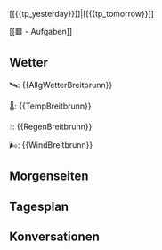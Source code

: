 [[{{tp_yesterday}}]]|[[{{tp_tomorrow}}]]

[[🟥 - Aufgaben]]

## Wetter

🛰: {{AllgWetterBreitbrunn}}

🌡: {{TempBreitbrunn}}

💧: {{RegenBreitbrunn}}

🌬: {{WindBreitbrunn}}

## Morgenseiten



## Tagesplan



## Konversationen

